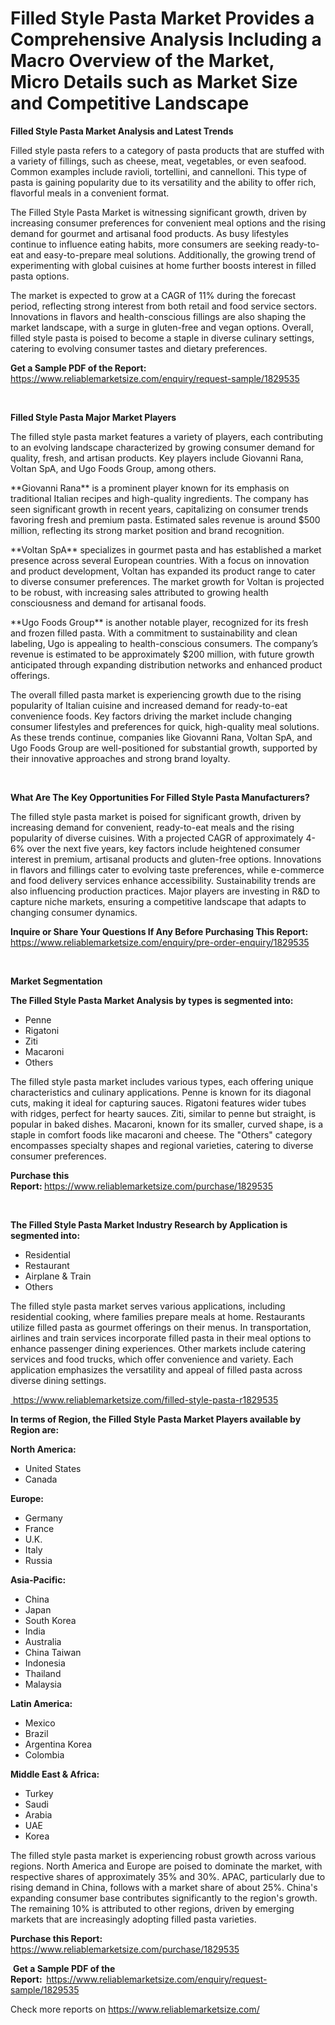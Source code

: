 <p><h1>Filled Style Pasta Market Provides a Comprehensive Analysis Including a Macro Overview of the Market, Micro Details such as Market Size and Competitive Landscape</h1></p><p><strong>Filled Style Pasta Market Analysis and Latest Trends</strong></p>
<p><p>Filled style pasta refers to a category of pasta products that are stuffed with a variety of fillings, such as cheese, meat, vegetables, or even seafood. Common examples include ravioli, tortellini, and cannelloni. This type of pasta is gaining popularity due to its versatility and the ability to offer rich, flavorful meals in a convenient format.</p><p>The Filled Style Pasta Market is witnessing significant growth, driven by increasing consumer preferences for convenient meal options and the rising demand for gourmet and artisanal food products. As busy lifestyles continue to influence eating habits, more consumers are seeking ready-to-eat and easy-to-prepare meal solutions. Additionally, the growing trend of experimenting with global cuisines at home further boosts interest in filled pasta options.</p><p>The market is expected to grow at a CAGR of 11% during the forecast period, reflecting strong interest from both retail and food service sectors. Innovations in flavors and health-conscious fillings are also shaping the market landscape, with a surge in gluten-free and vegan options. Overall, filled style pasta is poised to become a staple in diverse culinary settings, catering to evolving consumer tastes and dietary preferences.</p></p>
<p><strong>Get a Sample PDF of the Report:&nbsp;</strong> <a href="https://www.reliablemarketsize.com/enquiry/request-sample/1829535?utm_campaign=2213&utm_medium=2&utm_source=Github&utm_content=ia&utm_term=15022025&utm_id=filled-style-pasta">https://www.reliablemarketsize.com/enquiry/request-sample/1829535</a></p>
<p>&nbsp;</p>
<p><strong>Filled Style Pasta Major Market Players</strong></p>
<p><p>The filled style pasta market features a variety of players, each contributing to an evolving landscape characterized by growing consumer demand for quality, fresh, and artisan products. Key players include Giovanni Rana, Voltan SpA, and Ugo Foods Group, among others.</p><p>**Giovanni Rana** is a prominent player known for its emphasis on traditional Italian recipes and high-quality ingredients. The company has seen significant growth in recent years, capitalizing on consumer trends favoring fresh and premium pasta. Estimated sales revenue is around $500 million, reflecting its strong market position and brand recognition.</p><p>**Voltan SpA** specializes in gourmet pasta and has established a market presence across several European countries. With a focus on innovation and product development, Voltan has expanded its product range to cater to diverse consumer preferences. The market growth for Voltan is projected to be robust, with increasing sales attributed to growing health consciousness and demand for artisanal foods.</p><p>**Ugo Foods Group** is another notable player, recognized for its fresh and frozen filled pasta. With a commitment to sustainability and clean labeling, Ugo is appealing to health-conscious consumers. The company’s revenue is estimated to be approximately $200 million, with future growth anticipated through expanding distribution networks and enhanced product offerings.</p><p>The overall filled pasta market is experiencing growth due to the rising popularity of Italian cuisine and increased demand for ready-to-eat convenience foods. Key factors driving the market include changing consumer lifestyles and preferences for quick, high-quality meal solutions. As these trends continue, companies like Giovanni Rana, Voltan SpA, and Ugo Foods Group are well-positioned for substantial growth, supported by their innovative approaches and strong brand loyalty.</p></p>
<p>&nbsp;</p>
<p><strong>What Are The Key Opportunities For Filled Style Pasta Manufacturers?</strong></p>
<p><p>The filled style pasta market is poised for significant growth, driven by increasing demand for convenient, ready-to-eat meals and the rising popularity of diverse cuisines. With a projected CAGR of approximately 4-6% over the next five years, key factors include heightened consumer interest in premium, artisanal products and gluten-free options. Innovations in flavors and fillings cater to evolving taste preferences, while e-commerce and food delivery services enhance accessibility. Sustainability trends are also influencing production practices. Major players are investing in R&D to capture niche markets, ensuring a competitive landscape that adapts to changing consumer dynamics.</p></p>
<p><strong>Inquire or Share Your Questions If Any Before Purchasing This Report:</strong> <a href="https://www.reliablemarketsize.com/enquiry/pre-order-enquiry/1829535?utm_campaign=2213&utm_medium=2&utm_source=Github&utm_content=ia&utm_term=15022025&utm_id=filled-style-pasta">https://www.reliablemarketsize.com/enquiry/pre-order-enquiry/1829535</a></p>
<p>&nbsp;</p>
<p><strong>Market Segmentation</strong></p>
<p><strong>The Filled Style Pasta Market Analysis by types is segmented into:</strong></p>
<p><ul><li>Penne</li><li>Rigatoni</li><li>Ziti</li><li>Macaroni</li><li>Others</li></ul></p>
<p><p>The filled style pasta market includes various types, each offering unique characteristics and culinary applications. Penne is known for its diagonal cuts, making it ideal for capturing sauces. Rigatoni features wider tubes with ridges, perfect for hearty sauces. Ziti, similar to penne but straight, is popular in baked dishes. Macaroni, known for its smaller, curved shape, is a staple in comfort foods like macaroni and cheese. The "Others" category encompasses specialty shapes and regional varieties, catering to diverse consumer preferences.</p></p>
<p><strong>Purchase this Report:&nbsp;</strong><a href="https://www.reliablemarketsize.com/purchase/1829535?utm_campaign=2213&utm_medium=2&utm_source=Github&utm_content=ia&utm_term=15022025&utm_id=filled-style-pasta">https://www.reliablemarketsize.com/purchase/1829535</a></p>
<p>&nbsp;</p>
<p><strong>The Filled Style Pasta Market Industry Research by Application is segmented into:</strong></p>
<p><ul><li>Residential</li><li>Restaurant</li><li>Airplane & Train</li><li>Others</li></ul></p>
<p><p>The filled style pasta market serves various applications, including residential cooking, where families prepare meals at home. Restaurants utilize filled pasta as gourmet offerings on their menus. In transportation, airlines and train services incorporate filled pasta in their meal options to enhance passenger dining experiences. Other markets include catering services and food trucks, which offer convenience and variety. Each application emphasizes the versatility and appeal of filled pasta across diverse dining settings.</p></p>
<p><a href="https://www.reliablemarketsize.com/filled-style-pasta-r1829535?utm_campaign=2213&utm_medium=2&utm_source=Github&utm_content=ia&utm_term=15022025&utm_id=filled-style-pasta">&nbsp;https://www.reliablemarketsize.com/filled-style-pasta-r1829535</a></p>
<p><strong>In terms of Region, the Filled Style Pasta Market Players available by Region are:</strong></p>
<p>
    <p> <strong> North America: </strong>
        <ul>
            <li>United States</li>
            <li>Canada</li>
        </ul>
        </p> 
    <p> <strong> Europe: </strong>
        <ul>
            <li>Germany</li>
            <li>France</li>
            <li>U.K.</li>
            <li>Italy</li>
            <li>Russia</li>
        </ul>
        </p> 
    <p> <strong> Asia-Pacific: </strong>
        <ul>
            <li>China</li>
            <li>Japan</li>
            <li>South Korea</li>
            <li>India</li>
            <li>Australia</li>
            <li>China Taiwan</li>
            <li>Indonesia</li>
            <li>Thailand</li>
            <li>Malaysia</li>
        </ul>
        </p> 
    <p> <strong> Latin America: </strong>
        <ul>
            <li>Mexico</li>
            <li>Brazil</li>
            <li>Argentina Korea</li>
            <li>Colombia</li>
        </ul>
        </p> 
    <p> <strong> Middle East & Africa: </strong>
        <ul>
            <li>Turkey</li>
            <li>Saudi</li>
            <li>Arabia</li>
            <li>UAE</li>
            <li>Korea</li>
        </ul>
    </p>
    </p>
<p><p>The filled style pasta market is experiencing robust growth across various regions. North America and Europe are poised to dominate the market, with respective shares of approximately 35% and 30%. APAC, particularly due to rising demand in China, follows with a market share of about 25%. China's expanding consumer base contributes significantly to the region's growth. The remaining 10% is attributed to other regions, driven by emerging markets that are increasingly adopting filled pasta varieties.</p></p>
<p><strong>Purchase this Report: </strong><a href="https://www.reliablemarketsize.com/purchase/1829535?utm_campaign=2213&utm_medium=2&utm_source=Github&utm_content=ia&utm_term=15022025&utm_id=filled-style-pasta">https://www.reliablemarketsize.com/purchase/1829535</a></p>
<p>&nbsp;<strong>Get a Sample PDF of the Report:&nbsp;&nbsp;</strong><a href="https://www.reliablemarketsize.com/enquiry/request-sample/1829535?utm_campaign=2213&utm_medium=2&utm_source=Github&utm_content=ia&utm_term=15022025&utm_id=filled-style-pasta">https://www.reliablemarketsize.com/enquiry/request-sample/1829535</a></p>
<p><strong></strong></p>
<p>Check more reports on <a href="https://www.reliablemarketsize.com/?utm_campaign=2213&utm_medium=2&utm_source=Github&utm_content=ia&utm_term=15022025&utm_id=filled-style-pasta">https://www.reliablemarketsize.com/</a></p>
